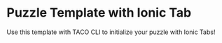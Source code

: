 Puzzle Template with Ionic Tab
=====================

Use this template with TACO CLI to initialize your puzzle with Ionic Tabs!

